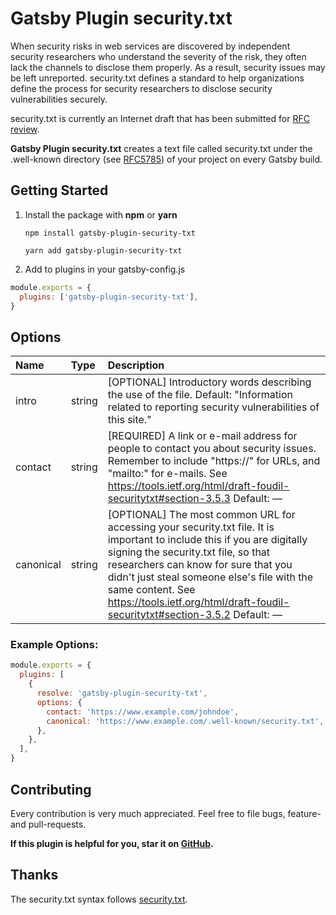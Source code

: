 # Gatsby Plugin security.txt

When security risks in web services are discovered by independent security researchers who understand the severity of the risk, they often lack the channels to disclose them properly. As a result, security issues may be left unreported. security.txt defines a standard to help organizations define the process for security researchers to disclose security vulnerabilities securely.

security.txt is currently an Internet draft that has been submitted for [RFC review](https://tools.ietf.org/html/draft-foudil-securitytxt-08).

**Gatsby Plugin security.txt** creates a text file called security.txt under the .well-known directory (see [RFC5785](https://tools.ietf.org/html/rfc5785)) of your project on every Gatsby build.

## Getting Started

1. Install the package with **npm** or **yarn**

   `npm install gatsby-plugin-security-txt`

   `yarn add gatsby-plugin-security-txt`

2. Add to plugins in your gatsby-config.js

```javascript
module.exports = {
  plugins: ['gatsby-plugin-security-txt'],
}
```

## Options

| **Name** | **Type** | **Description** |
| :- | :- | :- |
| intro          | string                  | [OPTIONAL] Introductory words describing the use of the file. Default: "Information related to reporting security vulnerabilities of this site." |
| contact        | string                  | [REQUIRED] A link or e-mail address for people to contact you about security issues. Remember to include "https://" for URLs, and "mailto:" for e-mails. See https://tools.ietf.org/html/draft-foudil-securitytxt#section-3.5.3 Default: — |
| canonical          | string                  | [OPTIONAL] The most common URL for accessing your security.txt file. It is important to include this if you are digitally signing the security.txt file, so that researchers can know for sure that you didn't just steal someone else's file with the same content. See https://tools.ietf.org/html/draft-foudil-securitytxt#section-3.5.2 Default: — |

### Example Options:

```javascript
module.exports = {
  plugins: [
    {
      resolve: 'gatsby-plugin-security-txt',
      options: {
        contact: 'https://www.example.com/johndoe',
        canonical: 'https://www.example.com/.well-known/security.txt',
      },
    },
  ],
}
```

## Contributing

Every contribution is very much appreciated.
Feel free to file bugs, feature- and pull-requests.

**If this plugin is helpful for you, star it on [GitHub](https://github.com/Vacilando/gatsby-plugin-security-txt).**

## Thanks

The security.txt syntax follows [security.txt](https://securitytxt.org/).
